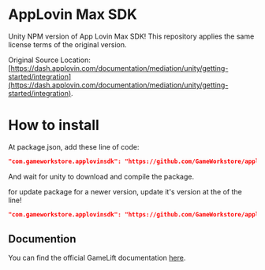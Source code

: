 # AppLovin Max SDK

Unity NPM version of App Lovin Max SDK! This repository applies the same license terms of the original version.

Original Source Location: [https://dash.applovin.com/documentation/mediation/unity/getting-started/integration](https://dash.applovin.com/documentation/mediation/unity/getting-started/integration).

# How to install

At package.json, add these line of code:
```json
"com.gameworkstore.applovinsdk": "https://github.com/GameWorkstore/applovinsdk.git#5.8.2",
```

And wait for unity to download and compile the package.

for update package for a newer version, update it's version at the of the line!
```json
"com.gameworkstore.applovinsdk": "https://github.com/GameWorkstore/applovinsdk.git#5.8.2",
```

## Documention
You can find the official GameLift documentation [here](https://dash.applovin.com/documentation/mediation/unity/getting-started/integration).